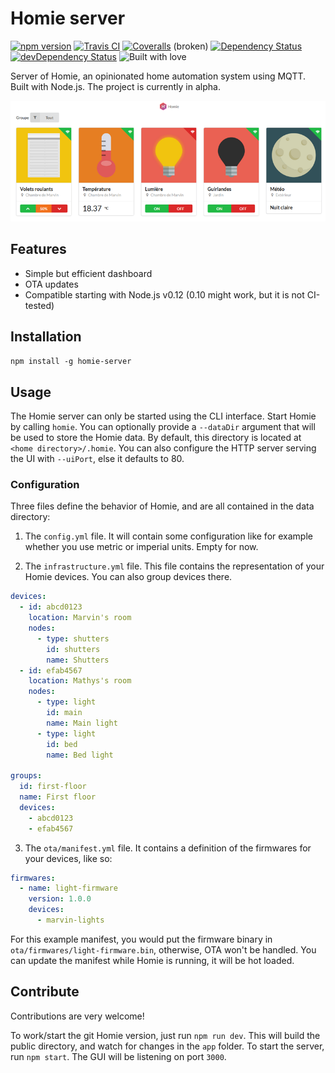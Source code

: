 Homie server
============

[![npm version](https://img.shields.io/npm/v/homie-server.svg?style=flat-square)](https://www.npmjs.com/package/homie-server) [![Travis CI](https://img.shields.io/travis/marvinroger/homie-server.svg?style=flat-square)](https://travis-ci.org/marvinroger/homie-server) [![Coveralls](https://img.shields.io/coveralls/marvinroger/homie-server.svg?style=flat-square)](https://coveralls.io/r/marvinroger/homie-server) (broken) [![Dependency Status](https://img.shields.io/david/marvinroger/homie-server.svg?style=flat-square)](https://david-dm.org/marvinroger/homie-server) [![devDependency Status](https://img.shields.io/david/dev/marvinroger/homie-server.svg?style=flat-square)](https://david-dm.org/marvinroger/homie-server#info=devDependencies) ![Built with love](https://img.shields.io/badge/built%20with-%E2%99%A5-ff69b4.svg?style=flat-square)

Server of Homie, an opinionated home automation system using MQTT. Built with Node.js. The project is currently in alpha.

![Homie server screenshot](screenshot.png)

## Features

* Simple but efficient dashboard
* OTA updates
* Compatible starting with Node.js v0.12 (0.10 might work, but it is not CI-tested)

## Installation

`npm install -g homie-server`

## Usage

The Homie server can only be started using the CLI interface. Start Homie by calling `homie`. You can optionally provide a `--dataDir` argument that will be used to store the Homie data. By default, this directory is located at `<home directory>/.homie`. You can also configure the HTTP server serving the UI with `--uiPort`, else it defaults to 80.

### Configuration

Three files define the behavior of Homie, and are all contained in the data directory:

1. The `config.yml` file. It will contain some configuration like for example whether you use metric or imperial units. Empty for now.

2. The `infrastructure.yml` file. This file contains the representation of your Homie devices. You can also group devices there.

```yaml
devices:
  - id: abcd0123
    location: Marvin's room
    nodes:
      - type: shutters
        id: shutters
        name: Shutters
  - id: efab4567
    location: Mathys's room
    nodes:
      - type: light
        id: main
        name: Main light
      - type: light
        id: bed
        name: Bed light

groups:
  id: first-floor
  name: First floor
  devices:
    - abcd0123
    - efab4567
```

3. The `ota/manifest.yml` file. It contains a definition of the firmwares for your devices, like so:

```yaml
firmwares:
  - name: light-firmware
    version: 1.0.0
    devices:
      - marvin-lights
```

For this example manifest, you would put the firmware binary in `ota/firmwares/light-firmware.bin`, otherwise, OTA won't be handled. You can update the manifest while Homie is running, it will be hot loaded.

## Contribute

Contributions are very welcome!

To work/start the git Homie version, just run `npm run dev`.
This will build the public directory, and watch for changes in the `app` folder.
To start the server, run `npm start`. The GUI will be listening on port `3000`.
